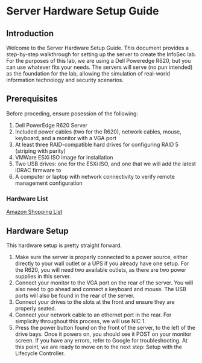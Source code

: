 # Server Hardware Setup Guide
## Introduction
Welcome to the Server Hardware Setup Guide. This document provides a step-by-step walkthrough for setting up the server to create the InfoSec lab. For the purposes of this lab, we are using a Dell Poweredge R620, but you can use whatever fits your needs.
The servers will serve (no pun intended) as the foundation for the lab, allowing the simulation of real-world information technology and security scenarios.
## Prerequisites
Before proceding, ensure posession of the following:
1. Dell PowerEdge R620 Server
2. Included power cables (two for the R620), network cables, mouse, keyboard, and a monitor with a VGA port
3. At least three RAID-compatible hard drives for configuring RAID 5 (striping with parity)
4. VMWare ESXi ISO image for installation
5. Two USB drives: one for the ESXi ISO, and one that we will add the latest iDRAC firmware to
6. A computer or laptop with network connectivity to verify remote management configuration
### Hardware List
[Amazon Shopping List](https://www.amazon.com/hz/wishlist/ls/FFAQ4AJTO8Y9?ref_=wl_share)
## Hardware Setup
This hardware setup is pretty straight forward.
1. Make sure the server is properly connected to a power source, either directly to your wall outlet or a UPS if you already have one setup. For the R620, you will need two available outlets, as there are two power supplies in this server.
2. Connect your monitor to the VGA port on the rear of the server. You will also need to go ahead and connect a keyboard and mouse. The USB ports will also be found in the rear of the server.
3. Connect your drives to the slots at the front and ensure they are properly seated.
4. Connect your network cable to an ethernet port in the rear. For simplicity throughout this process, we will use NIC 1.
5. Press the power button found on the front of the server, to the left of the drive bays.
Once it powers on, you should see it POST on your monitor screen. If you have any errors, refer to Google for troubleshooting.
At this point, we are ready to move on to the next step: Setup with the Lifecycle Controller.
